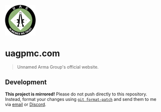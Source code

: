 <img src="yeet21.png" height="100px"/>

# uagpmc.com

> Unnamed Arma Group's official website.

## Development

**This project is mirrored!** Please do not push directly to this repository. Instead, format your changes using [`git format-patch`](https://git-scm.com/docs/git-format-patch) and send them to me via [email](mailto:git@zue.dev) or [Discord](https://discord.com/users/723361818940276736).
